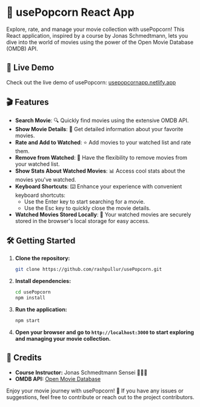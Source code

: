 # 🍿 usePopcorn React App

Explore, rate, and manage your movie collection with usePopcorn! This React application, inspired by a course by Jonas Schmedtmann, lets you dive into the world of movies using the power of the Open Movie Database (OMDB) API.

## 🚀 Live Demo

Check out the live demo of usePopcorn: [usepopcornapp.netlify.app](https://usepopcornapp.netlify.app/)

## 🎬 Features

- **Search Movie**: 🔍 Quickly find movies using the extensive OMDB API.
- **Show Movie Details**: 📖 Get detailed information about your favorite movies.
- **Rate and Add to Watched**: ⭐️ Add movies to your watched list and rate them.
- **Remove from Watched**: 🚫 Have the flexibility to remove movies from your watched list.
- **Show Stats About Watched Movies**: 📊 Access cool stats about the movies you've watched.
- **Keyboard Shortcuts**: ⌨️ Enhance your experience with convenient keyboard shortcuts:
  - Use the Enter key to start searching for a movie.
  - Use the Esc key to quickly close the movie details.
- **Watched Movies Stored Locally**: 💾 Your watched movies are securely stored in the browser's local storage for easy access.

## 🛠️ Getting Started

1. **Clone the repository:**

    ```bash
    git clone https://github.com/rashpullur/usePopcorn.git
    ```

2. **Install dependencies:**

    ```bash
    cd usePopcorn
    npm install
    ```

3. **Run the application:**

    ```bash
    npm start
    ```

4. **Open your browser and go to `http://localhost:3000` to start exploring and managing your movie collection.**

## 🙌 Credits

- **Course Instructor:** Jonas Schmedtmann Sensei 🙇‍♀️🙏
- **OMDB API:** [Open Movie Database](https://www.omdbapi.com/)

Enjoy your movie journey with usePopcorn! 🎉 If you have any issues or suggestions, feel free to contribute or reach out to the project contributors.
